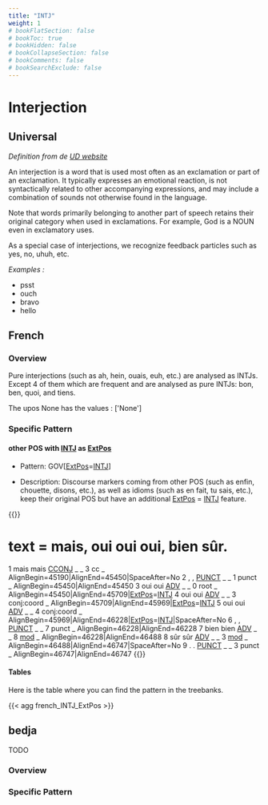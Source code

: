 ```yaml
---
title: "INTJ"
weight: 1
# bookFlatSection: false
# bookToc: true
# bookHidden: false
# bookCollapseSection: false
# bookComments: false
# bookSearchExclude: false
---
```


# Interjection

## Universal 

*Definition from de [UD website](https://universaldependencies.org/u/pos/INTJ.html)*

An interjection is a word that is used most often as an exclamation or part of an exclamation. It typically expresses an emotional reaction, is not syntactically related to other accompanying expressions, and may include a combination of sounds not otherwise found in the language.

Note that words primarily belonging to another part of speech retains their original category when used in exclamations. For example, God is a NOUN even in exclamatory uses.

As a special case of interjections, we recognize feedback particles such as yes, no, uhuh, etc.

*Examples :*
* psst
* ouch
* bravo
* hello


## French

### Overview

 Pure interjections (such as ah, hein, ouais, euh, etc.) are analysed as INTJs.  Except 4 of them which are frequent and are analysed as pure INTJs: bon, ben, quoi, and tiens.

 The upos None has the values : ['None']


### Specific Pattern

#### other POS with [INTJ](docs/general_guideline/Upos/INTJ.md) as [ExtPos](docs/general_guideline/Misc/ExtPos.md) 

- Pattern: GOV[[ExtPos](docs/general_guideline/Misc/ExtPos.md)=[INTJ](docs/general_guideline/Upos/INTJ.md)]


- Description: Discourse markers coming from other POS (such as enfin, chouette, disons, etc.), as well as idioms (such as en fait, tu sais, etc.), keep their original POS but have an additional [ExtPos](docs/general_guideline/Misc/ExtPos.md) = [INTJ](docs/general_guideline/Upos/INTJ.md) feature.

{{<conll>}} 
# text = mais, oui oui oui, bien sûr.
1	mais	mais	[CCONJ](docs/general_guideline/Upos/CCONJ.md)	_	_	3	cc	_	AlignBegin=45190|AlignEnd=45450|SpaceAfter=No
2	,	,	[PUNCT](docs/general_guideline/Upos/PUNCT.md)	_	_	1	punct	_	AlignBegin=45450|AlignEnd=45450
3	oui	oui	[ADV](docs/general_guideline/Upos/ADV.md)	_	_	0	root	_	AlignBegin=45450|AlignEnd=45709|[ExtPos](docs/general_guideline/Misc/ExtPos.md)=[INTJ](docs/general_guideline/Upos/INTJ.md)
4	oui	oui	[ADV](docs/general_guideline/Upos/ADV.md)	_	_	3	conj:coord	_	AlignBegin=45709|AlignEnd=45969|[ExtPos](docs/general_guideline/Misc/ExtPos.md)=[INTJ](docs/general_guideline/Upos/INTJ.md)
5	oui	oui	[ADV](docs/general_guideline/Upos/ADV.md)	_	_	4	conj:coord	_	AlignBegin=45969|AlignEnd=46228|[ExtPos](docs/general_guideline/Misc/ExtPos.md)=[INTJ](docs/general_guideline/Upos/INTJ.md)|SpaceAfter=No
6	,	,	[PUNCT](docs/general_guideline/Upos/PUNCT.md)	_	_	7	punct	_	AlignBegin=46228|AlignEnd=46228
7	bien	bien	[ADV](docs/general_guideline/Upos/ADV.md)	_	_	8	[mod](docs/general_guideline/Syntactic_relations/mod/mod.md)	_	AlignBegin=46228|AlignEnd=46488
8	sûr	sûr	[ADV](docs/general_guideline/Upos/ADV.md)	_	_	3	[mod](docs/general_guideline/Syntactic_relations/mod/mod.md)	_	AlignBegin=46488|AlignEnd=46747|SpaceAfter=No
9	.	.	[PUNCT](docs/general_guideline/Upos/PUNCT.md)	_	_	3	punct	_	AlignBegin=46747|AlignEnd=46747
{{</conll>}}

#### Tables

 Here is the table where you can find the pattern in the treebanks.

{{< agg french_INTJ_ExtPos >}}





## bedja

TODO
### Overview

### Specific Pattern


